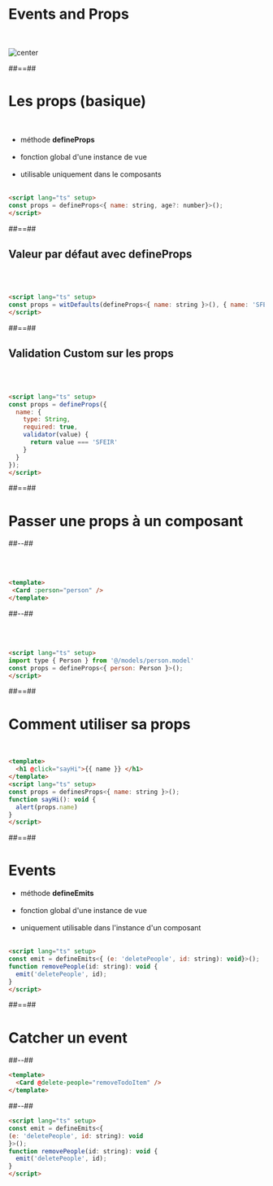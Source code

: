 <!-- .slide -->
# Events and Props
<br>

![center](assets/images/school/communication-components/communication_schema.png)

##==##

<!--.slide: class="sfeir-basic-slide with-code inconsolata" -->
# Les props (basique)
<br>

- méthode **defineProps** <br/><br/>
- fonction global d'une instance de vue <br /><br/>
- utilisable uniquement dans le composants <br/><br/>

```html
<script lang="ts" setup>
const props = defineProps<{ name: string, age?: number}>();
</script>
```
<!-- .element: class="big-code"-->

##==##

<!-- .slide: class="sfeir-basic-slide with-code inconsolata"-->
## Valeur par défaut avec defineProps
<br/><br/>

```html
<script lang="ts" setup>
const props = witDefaults(defineProps<{ name: string }>(), { name: 'SFEIR '})
</script>
```
<!-- .element: class="big-code"-->

##==##

<!-- .slide: class="sfeir-basic-slide with-code inconsolata"-->
## Validation Custom  sur les props 
<br/><br>

```html
<script lang="ts" setup>
const props = defineProps({ 
  name: {
    type: String,
    required: true,
    validator(value) {
      return value === 'SFEIR'
    }
  }
});
</script>
```
<!-- .element: class="medium-code"-->

##==##

<!-- .slide: class="two-column-layout"-->
# Passer une props à un composant
##--##
<!-- .slide: class="sfeir-basic-slide with-code inconsolata"-->
<br/><br/>

```html
<template>
 <Card :person="person" />
</template>
```
<!-- .element: class="big-code"-->
##--##
<!-- .slide: class="sfeir-basic-slide with-code inconsolata"-->
<br/><br/>
```html
<script lang="ts" setup>
import type { Person } from '@/models/person.model'
const props = defineProps<{ person: Person }>();
</script>
```
<!-- .element: class="big-code"-->

##==##

<!-- .slide: class="sfeir-basic-slide with-code inconsolata"-->
# Comment utiliser sa props
<br/>

```html
<template>
  <h1 @click="sayHi">{{ name }} </h1>
</template>
<script lang="ts" setup>
const props = definesProps<{ name: string }>();
function sayHi(): void {
  alert(props.name)
}
</script>
```
<!-- .element: class="medium-code"-->

##==##

<!-- .slide: class="sfeir-basic-slide with-code inconsolata"-->
# Events

- méthode **defineEmits** <br/><br/>
- fonction global d'une instance de vue <br /><br/>
- uniquement utilisable dans l'instance d'un composant <br/><br/>

```html
<script lang="ts" setup>
const emit = defineEmits<{ (e: 'deletePeople', id: string): void}>();
function removePeople(id: string): void {
  emit('deletePeople', id);
}
</script>
```
<!-- .element: class="big-code"-->


##==##

<!-- .slide: class="two-column-layout"-->
# Catcher un event
##--##
<!-- .slide: class="sfeir-basic-slide with-code inconsolata"-->
```html
<template>
  <Card @delete-people="removeTodoItem" />
</template>
```
<!-- .element: class="big-code"-->
##--##
<!-- .slide: class="sfeir-basic-slide with-code inconsolata"-->
```html
<script lang="ts" setup>
const emit = defineEmits<{
(e: 'deletePeople', id: string): void
}>();
function removePeople(id: string): void {
  emit('deletePeople', id);
}
</script>
```
<!-- .element: class="big-code"-->


